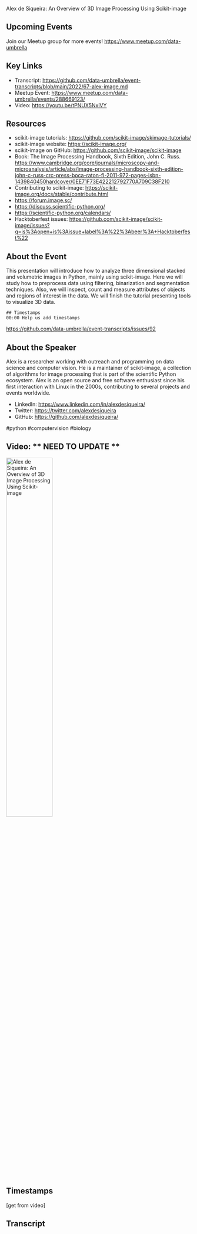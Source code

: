 Alex de Siqueira: An Overview of 3D Image Processing Using Scikit-image

## Upcoming Events
Join our Meetup group for more events!
https://www.meetup.com/data-umbrella

## Key Links
- Transcript: https://github.com/data-umbrella/event-transcripts/blob/main/2022/67-alex-image.md 
- Meetup Event: https://www.meetup.com/data-umbrella/events/288669123/ 
- Video: https://youtu.be/tPNUX5NxlVY

## Resources
- scikit-image tutorials: https://github.com/scikit-image/skimage-tutorials/
- scikit-image website:  https://scikit-image.org/
- scikit-image on GitHub: https://github.com/scikit-image/scikit-image
- Book: The Image Processing Handbook, Sixth Edition, John C. Russ. https://www.cambridge.org/core/journals/microscopy-and-microanalysis/article/abs/image-processing-handbook-sixth-edition-john-c-russ-crc-press-boca-raton-fl-2011-972-pages-isbn-1439840450hardcover/0EE71F73E422212792770A709C38F210
- Contributing to scikit-image:  https://scikit-image.org/docs/stable/contribute.html
- https://forum.image.sc/
- https://discuss.scientific-python.org/
- https://scientific-python.org/calendars/
- Hacktoberfest issues:
https://github.com/scikit-image/scikit-image/issues?q=is%3Aopen+is%3Aissue+label%3A%22%3Abeer%3A+Hacktoberfest%22

## About the Event
This presentation will introduce how to analyze three dimensional stacked and volumetric images in Python, mainly using scikit-image. Here we will study how to preprocess data using filtering, binarization and segmentation techniques. Also, we will inspect, count and measure attributes of objects and regions of interest in the data. We will finish the tutorial presenting tools to visualize 3D data.

```
## Timestamps
00:00 Help us add timestamps
```
https://github.com/data-umbrella/event-transcripts/issues/92


## About the Speaker
Alex is a researcher working with outreach and programming on data science and computer vision. He is a maintainer of scikit-image, a collection of algorithms for image processing that is part of the scientific Python ecosystem. Alex is an open source and free software enthusiast since his first interaction with Linux in the 2000s, contributing to several projects and events worldwide.

- LinkedIn: https://www.linkedin.com/in/alexdesiqueira/
- Twitter: https://twitter.com/alexdesiqueira
- GitHub: https://github.com/alexdesiqueira/

#python #computervision #biology 

## Video:  ** NEED TO UPDATE **
<a href="http://www.youtube.com/watch?feature=player_embedded&v=tPNUX5NxlVY" target="_blank"><img src="http://img.youtube.com/vi/tPNUX5NxlVY/0.jpg"
alt="Alex de Siqueira: An Overview of 3D Image Processing Using Scikit-image" width="50%" /></a>

## Timestamps
[get from video]

## Transcript
